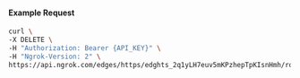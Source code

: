 <!-- Code generated for API Clients. DO NOT EDIT. -->

#### Example Request

```bash
curl \
-X DELETE \
-H "Authorization: Bearer {API_KEY}" \
-H "Ngrok-Version: 2" \
https://api.ngrok.com/edges/https/edghts_2q1yLH7euv5mKPzhepTpKIsnHmh/routes/edghtsrt_2q1yLOUh1ibAooldNQfINv0XAUM/backend
```

